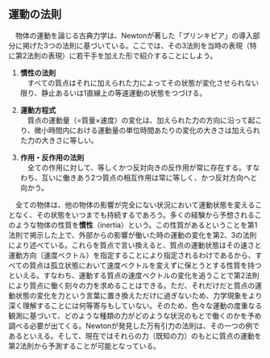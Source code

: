 
## 運動の法則

　物体の運動を論じる古典力学は、Newtonが著した「プリンキピア」の導入部分に掲げた3つの法則に基づいている。ここでは、その3法則を当時の表現（特に第2法則の表現）に若干手を加えた形で紹介することにしよう。

1. **慣性の法則**<br>
　すべての質点はそれに加えられた力によってその状態が変化させられない限り、静止あるいは1直線上の等速運動の状態をつづける。

1. **運動方程式**<br>
　質点の運動量（=質量×速度）の変化は、加えられた力の方向に沿って起こり、微小時間内における運動量の単位時間あたりの変化の大きさは加えられた力の大きさに等しい。

1. **作用・反作用の法則**<br>
　全ての作用に対して、等しくかつ反対向きの反作用が常に存在する。すなわち、互いに働きあう2つ質点の相互作用は常に等しく、かつ反対方向へと向かう。

　全ての物体は、他の物体の影響が完全にない状況において運動状態を変えることなく、その状態をいつまでも持続するであろう。多くの経験から予想されるこのような物体の性質を**慣性**（inertia）という。この性質があるということを第1法則で掲示した上で、外部からの影響が働いた時の運動の変化を第2、3の法則により述べている。これらを質点で言い換えると、質点の運動状態はその速さと運動方向（速度ベクトル）を指定することにより指定されるわけであるから、すべての質点は孤立状態において速度ベクトルを変えずに保とうとする性質を持つといえる。すなわち、運動する質点の速度ベクトルの変化を追うことで第2法則により質点に働く刻々の力を求めることはできる。ただ、それだけだと質点の運動状態の変化を力という言葉に置き換えただけに過ぎないため、力学現象をより深く理解することには何等寄与もしていない。そのため、色々な運動の度重なる観測に基づいて、どのような種類の力がどのような状況のもとで働くのかを予め調べる必要が出てくる。Newtonが発見した万有引力の法則は、その一つの例であるといえる。そして、現在ではそれらの力（既知の力）のもとに質点の運動を第2法則から予測することが可能となっている。

　